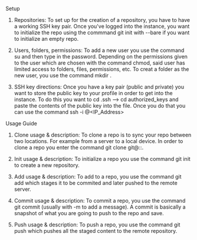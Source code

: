 Setup
1. Repositories: To set up for the creation of a repository, you have to have a working SSH key pair. Once you've logged   into the instance, you want to initialize the repo using the commmand git init with --bare if you want to initialize    an empty repo.

2. Users, folders, permissions: To add a new user you use the command su <username> and then type in the password.         Depending on the permissions given to the user which are chosen with the command chmod, said user has limited access    to folders, files, permissions, etc. To creat a folder as the new user, you use the command mkdir <foldername>.

3. SSH key directions: Once you have a key pair (public and private) you want to store the public key to your profile in   order to get into the instance. To do this you want to cd .ssh --> cd authorized_keys and paste the contents of the     public key into the file. Once you do that you can use the command ssh -i <reponame> <user>@<IP_Address>

Usage Guide
1. Clone usage & description: To clone a repo is to sync your repo between two locations. For example from a server to a   local device. In order to clone a repo you enter the command git clone git@<URL>:<user>:<reponame>.

2. Init usage & description: To initialize a repo you use the command git init to create a new repository.

3. Add usage & description: To add to a repo, you use the command git add <repo> which stages it to be commited and        later pushed to the remote server. 

4. Commit usage & description: To commit a repo, you use the command git commit (usually with -m to add a message). A      commit is basically a snapshot of what you are going to push to the repo and save.

5. Push usage & description: To push a repo, you use the command git push which pushes all the staged content to the       remote repository.
